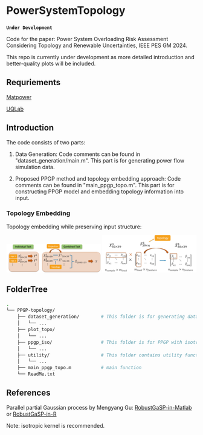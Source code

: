 # PowerSystemTopology

**`Under Development`**

Code for the paper: Power System Overloading Risk Assessment Considering Topology and Renewable Uncertainties, IEEE PES GM 2024.

This repo is currently under development as more detailed introduction and better-quality plots will be included.

## Requriements

[Matpower](https://matpower.org/)

[UQLab](https://www.uqlab.com/)

## Introduction

The code consists of two parts:

1. Data Generation: Code comments can be found in "dataset_generation/main.m".
This part is for generating power flow simulation data.

3. Proposed PPGP method and topology embedding approach: Code comments can be found in "main_ppgp_topo.m".
This part is for constructing PPGP model and embedding topology information into input.

### Topology Embedding
Topology embedding while preserving input structure:

<div align=center>
<img src="./combinedtask.png" alt="" width="250">
<img src="./topologyembedding.png" alt="Topology embedding through matrix multiplication" width="250">
</div>


## FolderTree
```bash
.
└── PPGP-topology/
    ├── dataset_generation/        # This folder is for generating dataset
    │   └── ...
    ├── plot_topo/
    │   └── ...
    ├── ppgp_iso/                  # This folder is for PPGP with isotropical kernel
    │   └── ...
    ├── utility/                   # This folder contains utility functions
    │   └── ...
    ├── main_ppgp_topo.m           # main function
    └── ReadMe.txt
```

## References

Parallel partial Gaussian process by Mengyang Gu: [RobustGaSP-in-Matlab](https://github.com/MengyangGu/RobustGaSP-in-Matlab) or [RobustGaSP-in-R](https://cran.r-project.org/web/packages/RobustGaSP/index.html)

Note: isotropic kernel is recommended.
